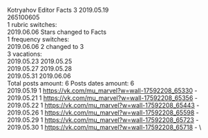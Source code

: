 Kotryahov	Editor Facts 3 2019.05.19\
265100605\
1 rubric switches:\
2019.06.06 Stars changed to Facts \
1 frequency switches:\
2019.06.06 2 changed to 3 \
3 vacations:\
2019.05.23 2019.05.25 \
2019.05.27 2019.05.28 \
2019.05.31 2019.06.06 \
Total posts amount: 6	Posts dates amount: 6\
2019.05.19 1 https://vk.com/mu_marvel?w=wall-17592208_65330 - \
2019.05.21 1 https://vk.com/mu_marvel?w=wall-17592208_65356 - \
2019.05.22 1 https://vk.com/mu_marvel?w=wall-17592208_65443 - \
2019.05.26 1 https://vk.com/mu_marvel?w=wall-17592208_65598 - \
2019.05.29 1 https://vk.com/mu_marvel?w=wall-17592208_65723 - \
2019.05.30 1 https://vk.com/mu_marvel?w=wall-17592208_65718 - \
